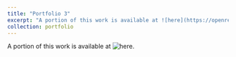 ```yaml
---
title: "Portfolio 3"
excerpt: "A portion of this work is available at ![here](https://openreview.net/pdf?id=IofxiPg6uE). <br/><img src='/files/portfolio/poster1.png'>"
collection: portfolio
---
```


A portion of this work is available at ![here](https://openreview.net/pdf?id=IofxiPg6uE).

